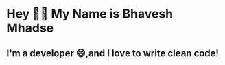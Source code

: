 



# Hey 👋🏻 My Name is Bhavesh Mhadse 


## I'm a developer 😄,and I love to write clean code!
<!--
**bhaveshmhadse/bhaveshmhadse** is a ✨ _special_ ✨ repository because its `README.md` (this file) appears on your GitHub profile.

Here are some ideas to get you started:

- 🔭 I’m currently working on Javascript, Python
- 🌱 I’m currently learning Reactjs & Typescript


- 💬 Ask me about anything
- 📫 How to reach me: bhaveshmhadse9@gmail.com


-->
